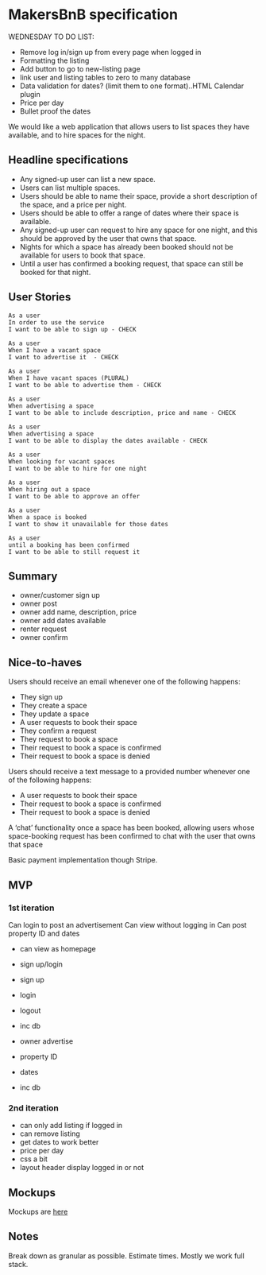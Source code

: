 # MakersBnB specification


WEDNESDAY TO DO LIST:
- Remove log in/sign up from every page when logged in
- Formatting the listing
- Add button to go to new-listing page
- link user and listing tables to zero to many database
- Data validation for dates? (limit them to one format)..HTML Calendar plugin
- Price per day
- Bullet proof the dates


We would like a web application that allows users to list spaces they have available, and to hire spaces for the night.

## Headline specifications

- Any signed-up user can list a new space.
- Users can list multiple spaces.
- Users should be able to name their space, provide a short description of the space, and a price per night.
- Users should be able to offer a range of dates where their space is available.
- Any signed-up user can request to hire any space for one night, and this should be approved by the user that owns that space.
- Nights for which a space has already been booked should not be available for users to book that space.
- Until a user has confirmed a booking request, that space can still be booked for that night.

## User Stories
```
As a user
In order to use the service
I want to be able to sign up - CHECK

As a user
When I have a vacant space
I want to advertise it  - CHECK

As a user
When I have vacant spaces (PLURAL)
I want to be able to advertise them - CHECK

As a user
When advertising a space
I want to be able to include description, price and name - CHECK

As a user
When advertising a space
I want to be able to display the dates available - CHECK

As a user
When looking for vacant spaces
I want to be able to hire for one night

As a user
When hiring out a space
I want to be able to approve an offer

As a user
When a space is booked
I want to show it unavailable for those dates

As a user
until a booking has been confirmed
I want to be able to still request it
```

## Summary

- owner/customer sign up
- owner post
- owner add name, description, price
- owner add dates available
- renter request
- owner confirm

## Nice-to-haves

 Users should receive an email whenever one of the following happens:
- They sign up
- They create a space
- They update a space
- A user requests to book their space
- They confirm a request
- They request to book a space
- Their request to book a space is confirmed
- Their request to book a space is denied

Users should receive a text message to a provided number whenever one of the following happens:
- A user requests to book their space
- Their request to book a space is confirmed
- Their request to book a space is denied

A ‘chat’ functionality once a space has been booked, allowing users whose space-booking request has been confirmed to chat with the user that owns that space

Basic payment implementation though Stripe.

## MVP

### 1st iteration

Can login to post an advertisement
Can view without logging in
Can post property ID and dates

- can view as homepage

- sign up/login
 - sign up
 - login
 - logout
 - inc db

- owner advertise
 - property ID
 - dates
 - inc db

### 2nd iteration

- can only add listing if logged in
- can remove listing
- get dates to work better
- price per day
- css a bit
- layout header display logged in or not


## Mockups

Mockups are [here](images/mockups.png)

## Notes

Break down as granular as possible. Estimate times. Mostly we work full stack.
